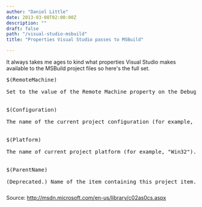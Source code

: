 ```yaml
---
author: "Daniel Little"
date: 2013-03-08T02:00:00Z
description: ""
draft: false
path: "/visual-studio-msbuild"
title: "Properties Visual Studio passes to MSBuild"

---
```


It always takes me ages to kind what properties Visual Studio makes available to the MSBuild project files so here's the full set.

<pre style="max-height: 300px">
$(RemoteMachine) 
 
Set to the value of the Remote Machine property on the Debug property page. See Changing Project Settings for a C/C++ Debug Configuration for more information.
 

$(Configuration) 
 
The name of the current project configuration (for example, "Debug").
 

$(Platform) 
 
The name of current project platform (for example, "Win32").
 

$(ParentName) 
 
(Deprecated.) Name of the item containing this project item. This will be the parent folder name, or project name.
 

$(RootNameSpace) 
 
The namespace, if any, containing the application.
 

$(IntDir) 
 
Path to the directory specified for intermediate files relative to the project directory. This path should have a trailing slash. This resolves to the value for the Intermediate Directory property.
 

$(OutDir) 
 
Path to the output file directory, relative to the project directory. This path should have a trailing slash. This resolves to the value for the Output Directory property.
 

$(DevEnvDir) 
 
The installation directory of Visual Studio 2010 (defined as drive + path); includes the trailing backslash '\'.
 

$(InputDir) 
 
(Deprecated; migrated.) The directory of the input file (defined as drive + path); includes the trailing backslash '\'. If the project is the input, then this macro is equivalent to $(ProjectDir).
 

$(InputPath) 
 
(Deprecated; migrated.) The absolute path name of the input file (defined as drive + path + base name + file extension). If the project is the input, then this macro is equivalent to $(ProjectPath).
 

$(InputName) 
 
(Deprecated; migrated.) The base name of the input file. If the project is the input, then this macro is equivalent to $(ProjectName).
 

$(InputFileName) 
 
(Deprecated; migrated.) The file name of the input file (defined as base name + file extension). If the project is the input, then this macro is equivalent to $(ProjectFileName).
 

$(InputExt) 
 
(Deprecated; migrated.) The file extension of the input file. It includes the '.' before the file extension. If the project is the input, then this macro is equivalent to $(ProjectExt).
 

$(ProjectDir) 
 
The directory of the project (defined as drive + path); includes the trailing backslash '\'.
 

$(ProjectPath) 
 
The absolute path name of the project (defined as drive + path + base name + file extension).
 

$(ProjectName) 
 
The base name of the project.
 

$(ProjectFileName) 
 
The file name of the project (defined as base name + file extension).
 

$(ProjectExt) 
 
The file extension of the project. It includes the '.' before the file extension.
 

$(SolutionDir) 
 
The directory of the solution (defined as drive + path); includes the trailing backslash '\'.
 

$(SolutionPath) 
 
The absolute path name of the solution (defined as drive + path + base name + file extension).
 

$(SolutionName) 
 
The base name of the solution.
 

$(SolutionFileName) 
 
The file name of the solution (defined as base name + file extension).
 

$(SolutionExt) 
 
The file extension of the solution. It includes the '.' before the file extension.
 

$(TargetDir) 
 
The directory of the primary output file for the build (defined as drive + path); includes the trailing backslash '\'.
 

$(TargetPath) 
 
The absolute path name of the primary output file for the build (defined as drive + path + base name + file extension).
 

$(TargetName) 
 
The base name of the primary output file for the build.
 

$(TargetFileName) 
 
The file name of the primary output file for the build (defined as base name + file extension).
 

$(TargetExt) 
 
The file extension of the primary output file for the build. It includes the '.' before the file extension.
 

$(VSInstallDir) 
 
The directory into which you installed Visual Studio 2010. 

This property contains the version of the targeted Visual Studio, which might be different that the host Visual Studio. For example, when building with $(PlatformToolset) = v90, $(VSInstallDir) contains the path to the Visual Studio 2008 installation.
 

$(VCInstallDir) 
 
The directory into which you installed Visual C++ 2010. 

This property contains the version of the targeted Visual C++, which might be different that the host Visual Studio. For example, when building with $(PlatformToolset) = v90, $(VCInstallDir) contains the path to the Visual C++ 2008 installation.
 

$(FrameworkDir) 
 
The directory into which the .NET Framework was installed.
 

$(FrameworkVersion) 
 
The version of the .NET Framework used by Visual Studio. Combined with $(FrameworkDir), the full path to the version of the .NET Framework use by Visual Studio.
 

$(FrameworkSDKDir) 
 
The directory into which you installed the .NET Framework. The .NET Framework could have been installed as part of Visual Studio 2010 or separately.
 

$(WebDeployPath) 
 
The relative path from the web deployment root to where the project outputs belong. Returns the same value as RelativePath.
 

$(WebDeployRoot) 
 
The absolute path to the location of <localhost>. For example, c:\inetpub\wwwroot.
 

$(SafeParentName) 
 
(Deprecated.) The name of the immediate parent in valid name format. For example, a form is the parent of a .resx file.
 

$(SafeInputName) 
 
(Deprecated.) The name of the file as a valid class name, minus file extension.
 

$(SafeRootNamespace) 
 
(Deprecated.) The namespace name in which the project wizards will add code. This namespace name will only contain characters that would be permitted in a valid C++ identifier.
 

$(FxCopDir) 
 
The path to the fxcop.cmd file. The fxcop.cmd file is not installed with all Visual C++ editions.
</pre>


Source: http://msdn.microsoft.com/en-us/library/c02as0cs.aspx


